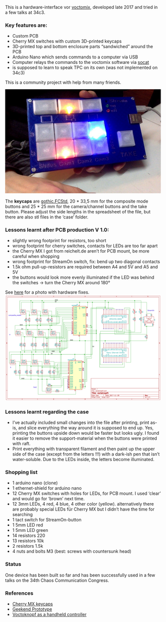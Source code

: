 This is a hardware-interface vor [voctomix](https://github.com/voc/voctomix/tree/master/voctocore), developed late 2017 and tried in a few talks at 34c3.

### Key features are:

* Custom PCB
* Cherry MX switches with custom 3D-printed keycaps
* 3D-printed top and bottom enclosure parts “sandwiched” around the PCB
* Arduino Nano which sends commands to a computer via USB
* Computer relays the commands to the voctomix software via [socat](https://linux.die.net/man/1/socat)
* is supposed to learn to speak TPC on its own (was not implemented on 34c3)

This is a community project with help from many friends.

![graphics/Foto-am-21.12.17.jpg](graphics/Foto-am-21.12.17.jpg)

The **keycaps** are [gothic.FCStd](https://github.com/benjaminwand/Cherry-MX-keycaps/tree/master/with%20LED), 20 * 33,5 mm for the composite mode buttons and 25 * 25 mm for the camera/channel buttons and the take button. Please adjust the side lengths in the spreadsheet of the file, but there are also stl files in the ‘case’ folder.

### Lessons learnt after PCB production V 1.0: 
* slightly wrong footprint for resistors, too short
* wrong footprint for cherry switches, contacts for LEDs are too far apart
* the Cherry MX I got from reichelt.de aren’t for PCB mount, be more careful when shopping
* wrong footprint for StreamOn switch, fix: bend up two diagonal contacts
* 1.5k ohm pull-up-resistors are required between A4 and 5V and A5 and 5V
* the buttons would look more evenly illuminated if the LED was behind the switches -> turn the Cherry MX around 180°

See [here](graphics/bugfixes.jpg) for a photo with hardware fixes.
![graphics/Schaltplan.png](graphics/Schaltplan.png)

### Lessons learnt regarding the case
* I’ve actually included small changes into the file after printing, print as-is, and slice everything the way around it is supposed to end up. Yes, printing the buttons upside down would be faster but looks ugly. I found it easier to remove the support-material when the buttons were printed with raft.
* Print everything with transparent filament and then paint up the upper side of the case (except from the letters !!!) with a dark-ish pen that isn’t water-soluble. Due to the LEDs inside, the letters become illuminated.

### Shopping list
* 1 arduino nano (clone)
* 1 ethernet-shield for arduino nano
* 12 Cherry MX switches with holes for LEDs, for PCB mount. I used ‘clear’ and would go for ‘brown’ next time.
* 12 3mm LEDs, 4 red, 4 blue, 4 other color (yellow). alternatively there are probably special LEDs für Cherry MX but I didn’t have the time for searching
* 1 tact switch for StreamOn-button 
* 1 5mm LED red
* 1 5mm LED green
* 14 resistors 220
* 13 resistors 10k
* 2 resistors 1.5k
* 4 nuts and bolts M3 (best: screws with countersunk head)

### Status
One device has been built so far and has been successfully used in a few talks on the 34th Chaos Communication Congress.

### References
* [Cherry MX keycaps](https://github.com/benjaminwand/Cherry-MX-keycaps)
* [Geekend Prototype](https://github.com/benjaminwand/voctoknopf-Geekend-prototype)
* [Voctoknopf as a handheld controller](https://github.com/benjaminwand/voctoplay)